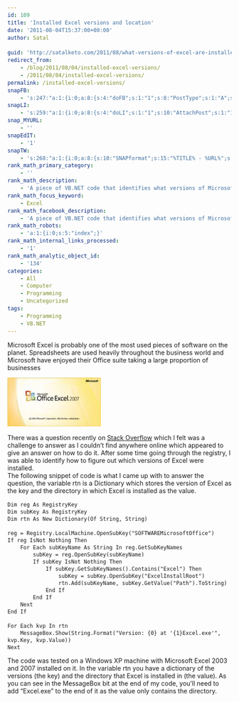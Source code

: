 ```yaml
---
id: 109
title: 'Installed Excel versions and location'
date: '2011-08-04T15:37:00+00:00'
author: Satal

guid: 'http://satalketo.com/2011/08/what-versions-of-excel-are-installed-and-where/'
redirect_from:
    - /blog/2011/08/04/installed-excel-versions/
    - /2011/08/04/installed-excel-versions/
permalink: /installed-excel-versions/
snapFB:
    - 's:247:"a:1:{i:0;a:8:{s:4:"doFB";s:1:"1";s:8:"PostType";s:1:"A";s:10:"AttachPost";s:1:"1";s:10:"SNAPformat";s:51:"New post (%TITLE%) has been published on %SITENAME%";s:9:"isAutoImg";s:1:"A";s:8:"imgToUse";b:0;s:9:"isAutoURL";s:1:"A";s:8:"urlToUse";b:0;}}";'
snapLI:
    - 's:259:"a:1:{i:0;a:8:{s:4:"doLI";s:1:"1";s:10:"AttachPost";s:1:"1";s:10:"SNAPformat";s:41:"New post has been published on %SITENAME%";s:11:"SNAPformatT";s:18:"New Post - %TITLE%";s:9:"isAutoImg";s:1:"A";s:8:"imgToUse";b:0;s:9:"isAutoURL";s:1:"A";s:8:"urlToUse";b:0;}}";'
snap_MYURL:
    - ''
snapEdIT:
    - '1'
snapTW:
    - 's:268:"a:1:{i:0;a:8:{s:10:"SNAPformat";s:15:"%TITLE% - %URL%";s:8:"attchImg";s:1:"1";s:9:"isAutoImg";s:1:"A";s:8:"imgToUse";s:0:"";s:9:"msgFormat";s:59:"New post (%TITLE%) has been published on %SITENAME% - %URL%";s:9:"isAutoURL";s:1:"A";s:8:"urlToUse";s:0:"";s:2:"do";i:0;}}";'
rank_math_primary_category:
    - ''
rank_math_description:
    - 'A piece of VB.NET code that identifies what versions of Microsoft Excel are installed on a computer and where they are installed.'
rank_math_focus_keyword:
    - Excel
rank_math_facebook_description:
    - 'A piece of VB.NET code that identifies what versions of Microsoft Excel are installed on a computer and where they are installed.'
rank_math_robots:
    - 'a:1:{i:0;s:5:"index";}'
rank_math_internal_links_processed:
    - '1'
rank_math_analytic_object_id:
    - '134'
categories:
    - All
    - Computer
    - Programming
    - Uncategorized
tags:
    - Programming
    - VB.NET
---
```


Microsoft Excel is probably one of the most used pieces of software on the planet. Spreadsheets are used heavily throughout the business world and Microsoft have enjoyed their Office suite taking a large proportion of businesses

![The Microsoft Excel 2007 splash screen](/assets/images/2011/08/excel-logo-300x157.jpg)

There was a question recently on [Stack Overflow](http://stackoverflow.com/questions/6882010/how-to-choose-which-excel-version-to-open-using-vb-net "The question") which I felt was a challenge to answer as I couldn’t find anywhere online which appeared to give an answer on how to do it. After some time going through the registry, I was able to identify how to figure out which versions of Excel were installed.  
The following snippet of code is what I came up with to answer the question, the variable rtn is a Dictionary which stores the version of Excel as the key and the directory in which Excel is installed as the value.

```vbnet
Dim reg As RegistryKey
Dim subKey As RegistryKey
Dim rtn As New Dictionary(Of String, String)

reg = Registry.LocalMachine.OpenSubKey("SOFTWAREMicrosoftOffice")
If reg IsNot Nothing Then
    For Each subKeyName As String In reg.GetSubKeyNames
        subKey = reg.OpenSubKey(subKeyName)
        If subKey IsNot Nothing Then
            If subKey.GetSubKeyNames().Contains("Excel") Then
                subKey = subKey.OpenSubKey("ExcelInstallRoot")
                rtn.Add(subKeyName, subKey.GetValue("Path").ToString)
            End If
        End If
    Next
End If

For Each kvp In rtn
    MessageBox.Show(String.Format("Version: {0} at '{1}Excel.exe'", kvp.Key, kvp.Value))
Next
```

The code was tested on a Windows XP machine with Microsoft Excel 2003 and 2007 installed on it. In the variable rtn you have a dictionary of the versions (the key) and the directory that Excel is installed in (the value). As you can see in the MessageBox bit at the end of my code, you’ll need to add “Excel.exe” to the end of it as the value only contains the directory.